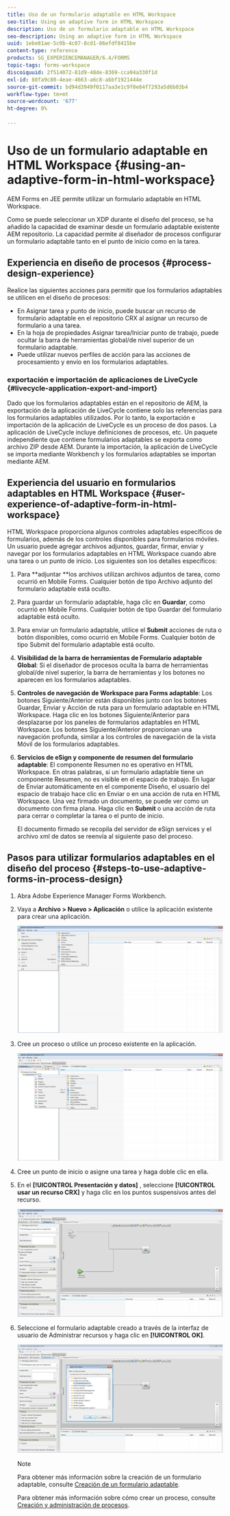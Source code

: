 ```yaml
---
title: Uso de un formulario adaptable en HTML Workspace
seo-title: Using an adaptive form in HTML Workspace
description: Uso de un formulario adaptable en HTML Workspace
seo-description: Using an adaptive form in HTML Workspace
uuid: 1ebe81ae-5c0b-4c07-8cd1-86efdf8415be
content-type: reference
products: SG_EXPERIENCEMANAGER/6.4/FORMS
topic-tags: forms-workspace
discoiquuid: 2f514072-81d9-48de-8369-cca94a330f1d
exl-id: 88fa9c80-4eae-4663-a6c8-abbf1921444e
source-git-commit: bd94d3949f0117aa3e1c9f0e84f7293a5d6b03b4
workflow-type: tm+mt
source-wordcount: '677'
ht-degree: 0%

---
```


# Uso de un formulario adaptable en HTML Workspace {#using-an-adaptive-form-in-html-workspace}

AEM Forms en JEE permite utilizar un formulario adaptable en HTML Workspace.

Como se puede seleccionar un XDP durante el diseño del proceso, se ha añadido la capacidad de examinar desde un formulario adaptable existente AEM repositorio. La capacidad permite al diseñador de procesos configurar un formulario adaptable tanto en el punto de inicio como en la tarea.

## Experiencia en diseño de procesos {#process-design-experience}

Realice las siguientes acciones para permitir que los formularios adaptables se utilicen en el diseño de procesos:

* En Asignar tarea y punto de inicio, puede buscar un recurso de formulario adaptable en el repositorio CRX al asignar un recurso de formulario a una tarea.
* En la hoja de propiedades Asignar tarea/Iniciar punto de trabajo, puede ocultar la barra de herramientas global/de nivel superior de un formulario adaptable.
* Puede utilizar nuevos perfiles de acción para las acciones de procesamiento y envío en los formularios adaptables.

### exportación e importación de aplicaciones de LiveCycle {#livecycle-application-export-and-import}

Dado que los formularios adaptables están en el repositorio de AEM, la exportación de la aplicación de LiveCycle contiene solo las referencias para los formularios adaptables utilizados. Por lo tanto, la exportación e importación de la aplicación de LiveCycle es un proceso de dos pasos. La aplicación de LiveCycle incluye definiciones de procesos, etc. Un paquete independiente que contiene formularios adaptables se exporta como archivo ZIP desde AEM. Durante la importación, la aplicación de LiveCycle se importa mediante Workbench y los formularios adaptables se importan mediante AEM.

## Experiencia del usuario en formularios adaptables en HTML Workspace {#user-experience-of-adaptive-form-in-html-workspace}

HTML Workspace proporciona algunos controles adaptables específicos de formularios, además de los controles disponibles para formularios móviles. Un usuario puede agregar archivos adjuntos, guardar, firmar, enviar y navegar por los formularios adaptables en HTML Workspace cuando abre una tarea o un punto de inicio. Los siguientes son los detalles específicos:

1. Para **adjuntar **los archivos utilizan archivos adjuntos de tarea, como ocurrió en Mobile Forms. Cualquier botón de tipo Archivo adjunto del formulario adaptable está oculto.

1. Para guardar un formulario adaptable, haga clic en **Guardar**, como ocurrió en Mobile Forms. Cualquier botón de tipo Guardar del formulario adaptable está oculto.

1. Para enviar un formulario adaptable, utilice el **Submit** acciones de ruta o botón disponibles, como ocurrió en Mobile Forms. Cualquier botón de tipo Submit del formulario adaptable está oculto.

1. **Visibilidad de la barra de herramientas de Formulario adaptable Global**: Si el diseñador de procesos oculta la barra de herramientas global/de nivel superior, la barra de herramientas y los botones no aparecen en los formularios adaptables.

1. **Controles de navegación de Workspace para Forms adaptable**: Los botones Siguiente/Anterior están disponibles junto con los botones Guardar, Enviar y Acción de ruta para un formulario adaptable en HTML Workspace. Haga clic en los botones Siguiente/Anterior para desplazarse por los paneles de formularios adaptables en HTML Workspace. Los botones Siguiente/Anterior proporcionan una navegación profunda, similar a los controles de navegación de la vista Móvil de los formularios adaptables.

1. **Servicios de eSign y componente de resumen del formulario adaptable**: El componente Resumen no es operativo en HTML Workspace. En otras palabras, si un formulario adaptable tiene un componente Resumen, no es visible en el espacio de trabajo. En lugar de Enviar automáticamente en el componente Diseño, el usuario del espacio de trabajo hace clic en Enviar o en una acción de ruta en HTML Workspace. Una vez firmado un documento, se puede ver como un documento con firma plana. Haga clic en **Submit** o una acción de ruta para cerrar o completar la tarea o el punto de inicio.

   El documento firmado se recopila del servidor de eSign services y el archivo xml de datos se reenvía al siguiente paso del proceso.

## Pasos para utilizar formularios adaptables en el diseño del proceso {#steps-to-use-adaptive-forms-in-process-design}

1. Abra Adobe Experience Manager Forms Workbench.

1. Vaya a **Archivo > Nuevo > Aplicación** o utilice la aplicación existente para crear una aplicación.

   ![Crear nueva aplicación](assets/create_new_appl.png)

1. Cree un proceso o utilice un proceso existente en la aplicación.

   ![Crear nuevo proceso](assets/create_new_process.png)

1. Cree un punto de inicio o asigne una tarea y haga doble clic en ella.
1. En el **[!UICONTROL Presentación y datos]** , seleccione **[!UICONTROL usar un recurso CRX]** y haga clic en los puntos suspensivos antes del recurso.

   ![Usar un recurso CRX](assets/use_crx_asset.png)

1. Seleccione el formulario adaptable creado a través de la interfaz de usuario de Administrar recursos y haga clic en **[!UICONTROL OK]**.

   ![Seleccionar un formulario adaptable](assets/selecting_form.png)

   >[!NOTE]
   >
   >Para obtener más información sobre la creación de un formulario adaptable, consulte [Creación de un formulario adaptable](/help/forms/using/creating-adaptive-form.md).
   >
   >Para obtener más información sobre cómo crear un proceso, consulte [Creación y administración de procesos](https://help.adobe.com/en_US/AEMForms/6.1/WorkbenchHelp/WS92d06802c76abadb-1cc35bda128261a20dd-7ff7.2.html).
